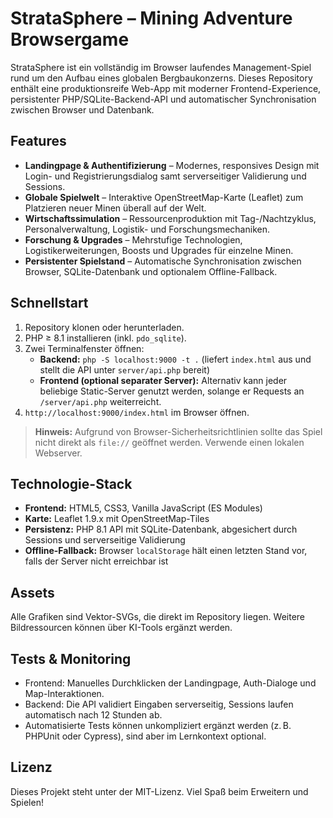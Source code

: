 # StrataSphere – Mining Adventure Browsergame

StrataSphere ist ein vollständig im Browser laufendes Management-Spiel rund um den Aufbau eines globalen Bergbaukonzerns. Dieses Repository enthält eine produktionsreife Web-App mit moderner Frontend-Experience, persistenter PHP/SQLite-Backend-API und automatischer Synchronisation zwischen Browser und Datenbank.

## Features

- **Landingpage & Authentifizierung** – Modernes, responsives Design mit Login- und Registrierungsdialog samt serverseitiger Validierung und Sessions.
- **Globale Spielwelt** – Interaktive OpenStreetMap-Karte (Leaflet) zum Platzieren neuer Minen überall auf der Welt.
- **Wirtschaftssimulation** – Ressourcenproduktion mit Tag-/Nachtzyklus, Personalverwaltung, Logistik- und Forschungsmechaniken.
- **Forschung & Upgrades** – Mehrstufige Technologien, Logistikerweiterungen, Boosts und Upgrades für einzelne Minen.
- **Persistenter Spielstand** – Automatische Synchronisation zwischen Browser, SQLite-Datenbank und optionalem Offline-Fallback.

## Schnellstart

1. Repository klonen oder herunterladen.
2. PHP ≥ 8.1 installieren (inkl. `pdo_sqlite`).
3. Zwei Terminalfenster öffnen:
   - **Backend:** `php -S localhost:9000 -t .` (liefert `index.html` aus und stellt die API unter `server/api.php` bereit)
   - **Frontend (optional separater Server):** Alternativ kann jeder beliebige Static-Server genutzt werden, solange er Requests an `/server/api.php` weiterreicht.
4. `http://localhost:9000/index.html` im Browser öffnen.

> **Hinweis:** Aufgrund von Browser-Sicherheitsrichtlinien sollte das Spiel nicht direkt als `file://` geöffnet werden. Verwende einen lokalen Webserver.

## Technologie-Stack

- **Frontend:** HTML5, CSS3, Vanilla JavaScript (ES Modules)
- **Karte:** Leaflet 1.9.x mit OpenStreetMap-Tiles
- **Persistenz:** PHP 8.1 API mit SQLite-Datenbank, abgesichert durch Sessions und serverseitige Validierung
- **Offline-Fallback:** Browser `localStorage` hält einen letzten Stand vor, falls der Server nicht erreichbar ist

## Assets

Alle Grafiken sind Vektor-SVGs, die direkt im Repository liegen. Weitere Bildressourcen können über KI-Tools ergänzt werden.

## Tests & Monitoring

- Frontend: Manuelles Durchklicken der Landingpage, Auth-Dialoge und Map-Interaktionen.
- Backend: Die API validiert Eingaben serverseitig, Sessions laufen automatisch nach 12 Stunden ab.
- Automatisierte Tests können unkompliziert ergänzt werden (z. B. PHPUnit oder Cypress), sind aber im Lernkontext optional.

## Lizenz

Dieses Projekt steht unter der MIT-Lizenz. Viel Spaß beim Erweitern und Spielen!
